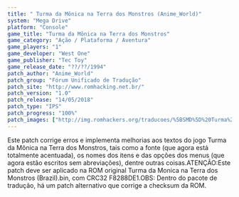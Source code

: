 ```yaml
---
title: " Turma da Mônica na Terra dos Monstros (Anime_World)"
system: "Mega Drive"
platform: "Console"
game_title: "Turma da Mônica na Terra dos Monstros"
game_category: "Ação / Plataforma / Aventura"
game_players: "1"
game_developer: "West One"
game_publisher: "Tec Toy"
game_release_date: "??/??/1994"
patch_author: "Anime_World"
patch_group: "Fórum Unificado de Tradução"
patch_site: "http://www.romhacking.net.br/"
patch_version: "1.0"
patch_release: "14/05/2018"
patch_type: "IPS"
patch_progress: "100%"
patch_images: ["http://img.romhackers.org/traducoes/%5BSMD%5D%20Turma%20da%20Monica%20na%20Terra%20dos%20Monstros%20-%20Anime_World%20-%201.png","http://img.romhackers.org/traducoes/%5BSMD%5D%20Turma%20da%20Monica%20na%20Terra%20dos%20Monstros%20-%20Anime_World%20-%202.png","http://img.romhackers.org/traducoes/%5BSMD%5D%20Turma%20da%20Monica%20na%20Terra%20dos%20Monstros%20-%20Anime_World%20-%203.png"]
---
```

Este patch corrige erros e implementa melhorias aos textos do jogo Turma da Mônica na Terra dos Monstros, tais como a fonte (que agora está totalmente acentuada), os nomes dos itens e das opções dos menus (que agora estão escritos sem abreviações), dentre outras coisas.ATENÇÃO:Este patch deve ser aplicado na ROM original Turma da Monica na Terra dos Monstros (Brazil).bin, com CRC32 F8288DE1.OBS: Dentro do pacote de tradução, há um patch alternativo que corrige a checksum da ROM.
